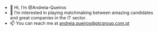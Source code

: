 - 👋 Hi, I’m @Andreia-Queiros
- 👀 I’m interested in playing matchmaking between amazing candidates and great companies in the IT sector.  
- 📫 You can reach me at andreia.queiros@ptcgroup.com.pt

<!---
Andreia-Queiros/Andreia-Queiros is a ✨ special ✨ repository because its `README.md` (this file) appears on your GitHub profile.
You can click the Preview link to take a look at your changes.
--->
